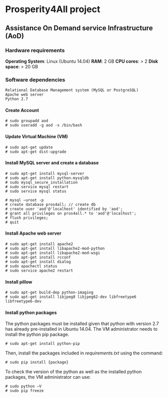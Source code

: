 # Prosperity4All project
## Assistance On Demand service Infrastructure (AoD)

### Hardware requirements
__Operating System__: Linux (Ubuntu 14.04)
__RAM__: 2 GB
__CPU cores__: > 2
__Disk space__: > 20 GB

### Software dependencies

    Relational Database Management system (MySQL or PostgreSQL)
    Apache web server
    Python 2.7

#### Create Account
    # sudo groupadd aod
    # sudo useradd -g aod -s /bin/bash

#### Update Virtual Machine (VM)
    # sudo apt-get update
    # sudo apt-get dist-upgrade

#### Install MySQL server and create a database
    # sudo apt-get install mysql-server
    # sudo apt-get install python-mysqldb
    # sudo mysql_secure_installation   
    # sudo service mysql restart       
    # sudo service mysql status        

    # mysql –uroot -p
    # create database pros4all; // create db
    # create user 'aod'@'localhost' identified by 'aod';       
    # grant all privileges on pros4all.* to 'aod'@'localhost'; 
    # flush privileges;
    # quit

#### Install Apache web server
    # sudo apt-get install apache2
    # sudo apt-get install libapache2-mod-python
    # sudo apt-get install libapache2-mod-wsgi
    # sudo apt-get install rcconf
    # sudo apt-get install dialog
    # sudo apachectl status 
    # sudo service apache2 restart 

#### Install pillow
    # sudo apt-get build-dep python-imaging
    # sudo apt-get install libjpeg8 libjpeg62-dev libfreetype6 libfreetype6-dev

#### Install python packages
The python packages must be installed given that python with version 2.7 has already pre-installed in Ubuntu 14.04. The VM administrator needs to install the python pip package.

    # sudo apt-get install python-pip

Then, install the packages included in _requirements.txt_ using the command:

    # sudo pip install {package} 

To check the version of the python as well as the installed python packages, the VM administrator can use:

    # sudo python –V
    # sudo pip freeze

